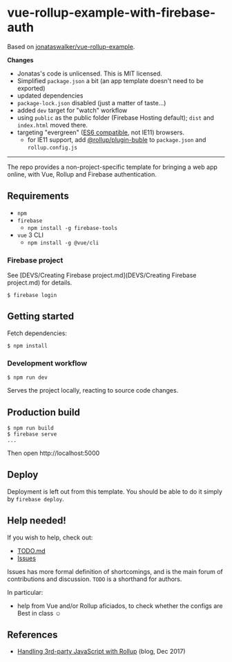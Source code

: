 # vue-rollup-example-with-firebase-auth

Based on [jonataswalker/vue-rollup-example](https://github.com/jonataswalker/vue-rollup-example).

**Changes**

- Jonatas's code is unlicensed. This is MIT licensed.
- Simplified `package.json` a bit (an app template doesn't need to be exported)
- updated dependencies
- `package-lock.json` disabled (just a matter of taste...)
- added `dev` target for "watch" workflow
- using `public` as the public folder (Firebase Hosting default); `dist` and `index.html` moved there.
- targeting "evergreen" ([ES6 compatible](https://caniuse.com/#search=ES6%20modules), not IE11) browsers.
  - for IE11 support, add [@rollup/plugin-buble](https://github.com/rollup/plugins/tree/master/packages/buble) to `package.json` and `rollup.config.js`

---
  
The repo provides a non-project-specific template for bringing a web app online, with Vue, Rollup and Firebase authentication.

<!--
This template has been used in the following applications:

- ...

! Your application reference appreciated here; even if it were commercial and closed source, you may be able to share the name. :)
-->


## Requirements

- `npm`
- `firebase`
  - `npm install -g firebase-tools`
- `vue` 3 CLI
  - `npm install -g @vue/cli`

### Firebase project

See [DEVS/Creating Firebase project.md](DEVS/Creating Firebase project.md) for details.

```
$ firebase login
```

## Getting started

Fetch dependencies:

```
$ npm install
```

### Development workflow

```
$ npm run dev
```

Serves the project locally, reacting to source code changes.

## Production build

```
$ npm run build
$ firebase serve
...
```

Then open http://localhost:5000


## Deploy

Deployment is left out from this template. You should be able to do it simply by `firebase deploy`.


## Help needed!

If you wish to help, check out:

- [TODO.md](TODO.md)
- [Issues](https://github.com/akauppi/vue-rollup-example-with-firebase-auth/issues)

Issues has more formal definition of shortcomings, and is the main forum of contributions and discussion. `TODO` is a shorthand for authors.

In particular:

- help from Vue and/or Rollup aficiados, to check whether the configs are Best in class ☺️

## References

- [Handling 3rd-party JavaScript with Rollup](https://engineering.mixmax.com/blog/rollup-externals/) (blog, Dec 2017)


